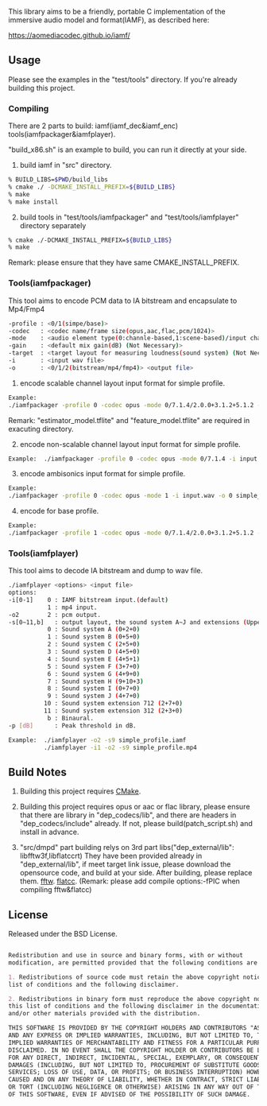 This library aims to be a friendly, portable C implementation of the immersive audio model and format(IAMF),
as described here:

<https://aomediacodec.github.io/iamf/>



## Usage

Please see the examples in the "test/tools" directory. If you're already building this project.

### Compiling
There are 2 parts to build: iamf(iamf_dec&iamf_enc) tools(iamfpackager&iamfplayer).

"build_x86.sh" is an example to build, you can run it directly at your side.

1. build iamf in "src" directory.
```sh
% BUILD_LIBS=$PWD/build_libs
% cmake ./ -DCMAKE_INSTALL_PREFIX=${BUILD_LIBS}
% make 
% make install
```

2. build tools in "test/tools/iamfpackager" and "test/tools/iamfplayer" directory separately
```sh
% cmake ./-DCMAKE_INSTALL_PREFIX=${BUILD_LIBS}
% make 
```

Remark: please ensure that they have same CMAKE_INSTALL_PREFIX.


### Tools(iamfpackager)
This tool aims to encode PCM data to IA bitstream and encapsulate to Mp4/Fmp4

```sh
-profile : <0/1(simpe/base)>
-codec   : <codec name/frame size(opus,aac,flac,pcm/1024)>
-mode    : <audio element type(0:channle-based,1:scene-based)/input channel layout/channel layout combinations>
-gain    : <default mix gain(dB) (Not Necessary)>
-target  : <target layout for measuring loudness(sound system) (Not Necessary)>
-i       : <input wav file>
-o       : <0/1/2(bitstream/mp4/fmp4)> <output file>
```

1. encode scalable channel layout input format for simple profile.
```sh
Example:  
./iamfpackager -profile 0 -codec opus -mode 0/7.1.4/2.0.0+3.1.2+5.1.2 -i input.wav -o 0 simple_profile.iamf
```
Remark: "estimator_model.tflite" and "feature_model.tflite" are required in exacuting directory.

2. encode non-scalable channel layout input format for simple profile.
```sh
Example:  ./iamfpackager -profile 0 -codec opus -mode 0/7.1.4 -i input.wav -o 0 simple_profile.iamf
```

3. encode ambisonics input format for simple profile.
```sh
Example:
./iamfpackager -profile 0 -codec opus -mode 1 -i input.wav -o 0 simple_profile.iamf
```

4. encode for base profile.
```sh
Example:
./iamfpackager -profile 1 -codec opus -mode 0/7.1.4/2.0.0+3.1.2+5.1.2 -gain 0.0 -i input1.wav -mode 1 -gain 0.0 -i input2.wav -target s0+s2+s9 -o 0 base_profile.iamf
```

### Tools(iamfplayer)
This tool aims to decode IA bitstream and dump to wav file.
```sh
./iamfplayer <options> <input file>
options:
-i[0-1]    0 : IAMF bitstream input.(default)
           1 : mp4 input.
-o2        2 : pcm output.
-s[0~11,b]   : output layout, the sound system A~J and extensions (Upper + Middle + Bottom).
           0 : Sound system A (0+2+0)
           1 : Sound system B (0+5+0)
           2 : Sound system C (2+5+0)
           3 : Sound system D (4+5+0)
           4 : Sound system E (4+5+1)
           5 : Sound system F (3+7+0)
           6 : Sound system G (4+9+0)
           7 : Sound system H (9+10+3)
           8 : Sound system I (0+7+0)
           9 : Sound system J (4+7+0)
          10 : Sound system extension 712 (2+7+0)
          11 : Sound system extension 312 (2+3+0)
           b : Binaural.
-p [dB]      : Peak threshold in dB.

Example:  ./iamfplayer -o2 -s9 simple_profile.iamf
          ./iamfplayer -i1 -o2 -s9 simple_profile.mp4

```


## Build Notes

1) Building this project requires [CMake](https://cmake.org/).

2) Building this project requires opus or aac or flac library, please ensure that there are library in "dep_codecs/lib",
and there are headers in "dep_codecs/include" already. If not, please build(patch_script.sh) and install in advance.

3) "src/dmpd" part building relys on 3rd part libs("dep_external/lib": libfftw3f,libflatccrt)
They have been provided already in "dep_external/lib", if meet target link issue, please download the opensource code,
and build at your side. After building, please replace them.
[fftw](http://www.fftw.org/).
[flatcc](https://github.com/dvidelabs/flatcc).
   (Remark: please add compile options:-fPIC when compiling fftw&flatcc)



## License

Released under the BSD License.

```markdown

Redistribution and use in source and binary forms, with or without
modification, are permitted provided that the following conditions are met:

1. Redistributions of source code must retain the above copyright notice, this
list of conditions and the following disclaimer.

2. Redistributions in binary form must reproduce the above copyright notice,
this list of conditions and the following disclaimer in the documentation
and/or other materials provided with the distribution.

THIS SOFTWARE IS PROVIDED BY THE COPYRIGHT HOLDERS AND CONTRIBUTORS "AS IS"
AND ANY EXPRESS OR IMPLIED WARRANTIES, INCLUDING, BUT NOT LIMITED TO, THE
IMPLIED WARRANTIES OF MERCHANTABILITY AND FITNESS FOR A PARTICULAR PURPOSE ARE
DISCLAIMED. IN NO EVENT SHALL THE COPYRIGHT HOLDER OR CONTRIBUTORS BE LIABLE
FOR ANY DIRECT, INDIRECT, INCIDENTAL, SPECIAL, EXEMPLARY, OR CONSEQUENTIAL
DAMAGES (INCLUDING, BUT NOT LIMITED TO, PROCUREMENT OF SUBSTITUTE GOODS OR
SERVICES; LOSS OF USE, DATA, OR PROFITS; OR BUSINESS INTERRUPTION) HOWEVER
CAUSED AND ON ANY THEORY OF LIABILITY, WHETHER IN CONTRACT, STRICT LIABILITY,
OR TORT (INCLUDING NEGLIGENCE OR OTHERWISE) ARISING IN ANY WAY OUT OF THE USE
OF THIS SOFTWARE, EVEN IF ADVISED OF THE POSSIBILITY OF SUCH DAMAGE.
```
